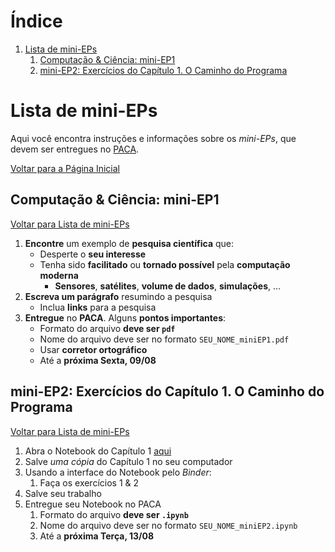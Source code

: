 
# &Iacute;ndice

1.  [Lista de mini-EPs](#org92ba3b1)
    1.  [Computação & Ciência: mini-EP1](#orgecb6624)
    2.  [mini-EP2: Exercícios do Capítulo 1. O Caminho do Programa](#org573cfb3)



<a id="org92ba3b1"></a>

# Lista de mini-EPs

Aqui você  encontra instruções e  informações sobre  os *mini-EPs*, que  devem ser
entregues no [PACA](https://paca.ime.usp.br/course/view.php?id=1448).

[Voltar para a Página Inicial](index.html)


<a id="orgecb6624"></a>

## Computação & Ciência: mini-EP1

[Voltar para Lista de mini-EPs](#org92ba3b1)

1.  **Encontre** um exemplo de **pesquisa científica** que:
    -   Desperte o **seu interesse**
    -   Tenha sido **facilitado** ou **tornado possível** pela **computação moderna**
        -   **Sensores**, **satélites**, **volume de dados**, **simulações**, &hellip;
2.  **Escreva um parágrafo** resumindo a pesquisa
    -   Inclua **links** para a pesquisa
3.  **Entregue** no **PACA**. Alguns **pontos importantes**:
    -   Formato do arquivo **deve ser `pdf`**
    -   Nome do arquivo deve ser no formato `SEU_NOME_miniEP1.pdf`
    -   Usar **corretor ortográfico**
    -   Até a **próxima Sexta, 09/08**


<a id="org573cfb3"></a>

## mini-EP2: Exercícios do Capítulo 1. O Caminho do Programa

[Voltar para Lista de mini-EPs](#org92ba3b1)

1.  Abra o Notebook do Capítulo 1 [aqui](https://phrb.github.io/PenseJulia/)
2.  Salve *uma cópia* do Capítulo 1 no seu computador
3.  Usando a interface do Notebook pelo *Binder*:
    1.  Faça os exercícios 1 & 2
4.  Salve seu trabalho
5.  Entregue seu Notebook no PACA
    1.  Formato do arquivo **deve ser `.ipynb`**
    2.  Nome do arquivo deve ser no formato `SEU_NOME_miniEP2.ipynb`
    3.  Até a **próxima Terça, 13/08**
